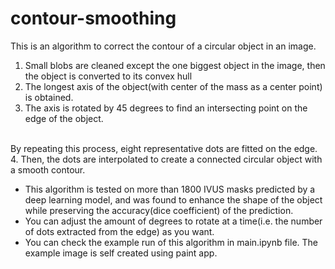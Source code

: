 # contour-smoothing

This is an algorithm to correct the contour of a circular object in an image.
<br>
1. Small blobs are cleaned except the one biggest object in the image, then the object is converted to its convex hull
2. The longest axis of the object(with center of the mass as a center point) is obtained.
3. The axis is rotated by 45 degrees to find an intersecting point on the edge of the object.
<br>
By repeating this process, eight representative dots are fitted on the edge.
4. Then, the dots are interpolated to create a connected circular object with a smooth contour.

* This algorithm is tested on more than 1800 IVUS masks predicted by a deep learning model, and was found to enhance the shape of the object while preserving the accuracy(dice coefficient) of the prediction.
* You can adjust the amount of degrees to rotate at a time(i.e. the number of dots extracted from the edge) as you want.
* You can check the example run of this algorithm in main.ipynb file. The example image is self created using paint app.
